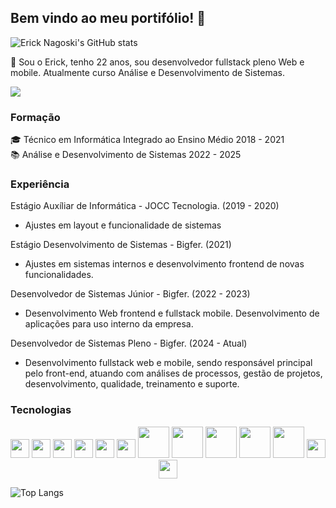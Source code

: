 ## Bem vindo ao meu portifólio! 👋

![Erick Nagoski's GitHub stats](https://github-readme-stats.vercel.app/api?username=ErickNagoski&show_icons=true&theme=merko&count_private=true)

🙋 Sou o Erick, tenho 22 anos, sou desenvolvedor fullstack pleno Web e mobile.
Atualmente curso Análise e Desenvolvimento de Sistemas.

<a href="www.linkedin.com/in/erick-nagoski" rel="nofollow noreferrer" target="_blank"><img src="https://img.shields.io/badge/LinkedIn-0077B5?style=for-the-badge&logo=linkedin&logoColor=white"/></a> 

          

### Formação
🎓 Técnico em Informática Integrado ao Ensino Médio 2018 - 2021 <br/>
📚 Análise e Desenvolvimento de Sistemas 2022 - 2025

### Experiência

Estágio Auxíliar de Informática - JOCC Tecnologia. (2019 - 2020)<br/>
- Ajustes em layout e funcionalidade de sistemas  

Estágio Desenvolvimento de Sistemas - Bigfer. (2021)<br/>
   - Ajustes em sistemas internos e desenvolvimento frontend de novas funcionalidades.

Desenvolvedor de Sistemas Júnior - Bigfer. (2022 - 2023)<br/>
   - Desenvolvimento Web frontend e fullstack mobile. Desenvolvimento de aplicações para uso interno da empresa.

Desenvolvedor de Sistemas Pleno - Bigfer. (2024 - Atual)<br/>
  -  Desenvolvimento fullstack web e mobile, sendo responsável principal pelo front-end, atuando com análises de processos, gestão de projetos, desenvolvimento, qualidade, treinamento e suporte.

### Tecnologias

<p align="center">
<img src="https://cdn.jsdelivr.net/gh/devicons/devicon@latest/icons/html5/html5-original.svg" width="30px"/>    
<img src="https://cdn.jsdelivr.net/gh/devicons/devicon@latest/icons/css3/css3-original.svg" width="30px"/>
<img src="https://cdn.jsdelivr.net/gh/devicons/devicon@latest/icons/javascript/javascript-original.svg" width="30px" />
<img src="https://cdn.jsdelivr.net/gh/devicons/devicon@latest/icons/typescript/typescript-original.svg" width="30px" />
<img src="https://cdn.jsdelivr.net/gh/devicons/devicon@latest/icons/react/react-original-wordmark.svg" width="30px"/>
<img src="https://cdn.jsdelivr.net/gh/devicons/devicon@latest/icons/redux/redux-original.svg" width="30px"/>  
<img src="https://cdn.jsdelivr.net/gh/devicons/devicon@latest/icons/nextjs/nextjs-original-wordmark.svg" width="50px"/>                  
<img src="https://cdn.jsdelivr.net/gh/devicons/devicon@latest/icons/nodejs/nodejs-original-wordmark.svg" width="50px"/>
<img src="https://cdn.jsdelivr.net/gh/devicons/devicon@latest/icons/nestjs/nestjs-original-wordmark.svg" width="50px"/>          
<img src="https://cdn.jsdelivr.net/gh/devicons/devicon@latest/icons/oracle/oracle-original.svg" width="50px"/>
<img src="https://cdn.jsdelivr.net/gh/devicons/devicon@latest/icons/sqlite/sqlite-original-wordmark.svg" width="50px" />
<img src="https://cdn.jsdelivr.net/gh/devicons/devicon@latest/icons/materialui/materialui-original.svg" width="30px"/>
<img src="https://cdn.jsdelivr.net/gh/devicons/devicon@latest/icons/git/git-original.svg" width="30px"/>
</p>

![Top Langs](https://github-readme-stats.vercel.app/api/top-langs/?username=ErickNagoski&layout=compact&theme=merko&count_private=true)

          
          
          
          
          